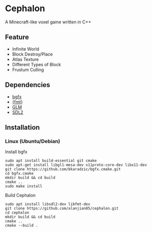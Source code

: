 # Cephalon
A Minecraft-like voxel game written in C++

## Feature
* Infinite World
* Block Destroy/Place
* Atlas Texture
* Different Types of Block
* Frustum Culling

## Dependencies
* [bgfx](https://bkaradzic.github.io/bgfx/index.html)
* [{fmt}](https://github.com/fmtlib/fmt)
* [GLM](https://glm.g-truc.net/)
* [SDL2](https://www.libsdl.org/index.php)

## Installation
### Linux (Ubuntu/Debian)
Install bgfx
```
sudo apt install build-essential git cmake
sudo apt-get install libgl1-mesa-dev x11proto-core-dev libx11-dev
git clone https://github.com/bkaradzic/bgfx.cmake.git 
cd bgfx.cmake
mkdir build && cd build
cmake ..
sudo make install
```
Build Cephalon
```
sudo apt install libsdl2-dev libfmt-dev
git clone https://github.com/alanjian85/cephalon.git
cd cephalon
mkdir build && cd build
cmake ..
cmake --build .
```